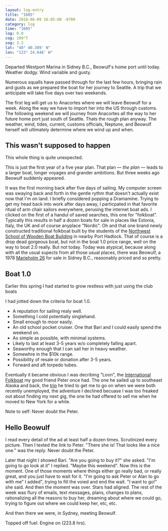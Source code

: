 ```yaml
---
layout: log-entry
title: "1605"
date: 2018-06-09 16:05:00 -0700
category: log
time: "1605"
log: 0.0
cog: 109°T
sog: 3.2
lat: "48° 40.389' N"
lon: "123° 24.648' W"
---
```


Departed Westport Marina in Sidney B.C., Beowulf's home port until today. Weather dodgy. Wind variable and gusty.

Numerous squalls have passed through for the last few hours, bringing rain and gusts as we prepared the boat for her journey to Seattle. A trip that we anticipate will take five days over two weekends.

The first leg will get us to Anacortes where we will leave Beowulf for a week. Along the way we have to import her into the US through customs. The following weekend we will journey from Anacortes all the way to her future home port just south of Seattle. Thats the rough plan anyway. The weather, wind, tides, current, customs officials, Neptune, and Beowulf herself will ultimately determine where we wind up and when. 

## This wasn't supposed to happen

This whole thing is quite unexpected. 

This is just the first year of a five year plan. That plan — _the plan_ — leads to a larger boat, longer voyages and grander ambitions. But three weeks ago Beowulf suddenly appeared. 

It was the first morning back  after five days of sailing. My computer screen was swaying back and forth in the gentle rythm that doesn't actually exist now that I'm on land. I briefly considered popping a Dramamine. Trying to get my head back into work after days away, I particpated in that favorite ritual of arm chair sailors everywhere, perusing the internet boat ads. I clicked on the first of a handul of saved searches, this one for "folkboat". Typically this results in half a dozen boats for sale in places like Estonia, Italy, the UK and of course anyplace "Nordic". Oh and that one brand newly constructed traditional folkboat built by the students of the [Northwest School of Wooden Boat Building](https://www.nwswb.edu) in nearby Port Hadlock. That of course is a drop dead gorgeous boat, but not in the boat 1.0 price range, well on the way to boat 2.0 really. But not today. Today was atypical, because along with all the usual supects from all those usual places, there was Beowulf, a 1978 [Marieholm 26](http://sailboatdata.com/viewrecord.asp?class_id=385) for sale in Sidney B.C., reasonably priced and so pretty. 

## Boat 1.0

Earlier this spring I had started to grow restless with just using the club boats

 I had jotted down the criteria for boat 1.0.

* A reputation for sailing realy well.
* Something I cold potentially singlehand.
* Small enough to moor easily.
* An old school pocket cruiser. One that Bari and I could easily spend the weekend on. 
* As simple as possible, with minimal systems.
* Likely to last at least 3-5 years w/o completely falling apart.
* Seaworthy enough that I can sail her in heavy weather.
* Somewhre in the $10k range.
* Possibility of resale or donation after 3-5 years.
* Forward and aft torpedo tubes.

Eventually it became obvious I was decribing "Loon", the [International Folkboat](http://sailboatdata.com/viewrecord.asp?CLASS_ID=218) my good friend Peter once had. The one he sailed up to southeast Alaska and back, the [trip](http://www.kiyoandpeter.com/travel.html) he tried to get me to go on when we were both recently unemployed, the adventure I declined becuase I was too freaked out about finding my next gig, the one he had offered to sell me when he moved to New York for a while.

Note to self: Never doubt the Peter.

## Hello Beowulf

I read every detail of the ad at least half a dozen times. Scrutinized every picture. Then I texted the link to Peter.  "There she is! That looks like a nice one." was the reply. Never doubt the Peter.

Later that night I showed Bari. "Are you going to buy it?" she asked. "I'm going to go look at it" I replied. "Maybe this weekend". Now this is the moment. One of those moments where things either go really bad, or really great, and you just have to wait for it. "I'm going to ask Peter or Alan to go with me" I added", trying to fill the voied and end the wait. "I want to go!" she said. And then the moment was over. Stars had aligned. The rest of the week was flury of emails, text messages, plans, changes to plans, rationalizing all the reasons to buy her, dreaming about where we could go, trying to figure out where we could keep her, etc, etc.

And then there we were, in Sydney, meeting Beowulf. 

Topped off fuel. Engine on (223.8 hrs).